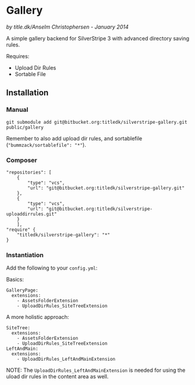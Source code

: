 # Gallery

_by title.dk/Anselm Christophersen - January 2014_


A simple gallery backend for SilverStripe 3 with advanced directory saving rules.


Requires:

* Upload Dir Rules
* Sortable File



## Installation

### Manual

	git submodule add git@bitbucket.org:titledk/silverstripe-gallery.git public/gallery

Remember to also add upload dir rules, and sortablefile (`"bummzack/sortablefile": "*"`).

### Composer

	"repositories": [
		{
			"type": "vcs",
			"url": "git@bitbucket.org:titledk/silverstripe-gallery.git"
		},
		{
			"type": "vcs",
			"url": "git@bitbucket.org:titledk/silverstripe-uploaddirrules.git"
		}
		],
	"require" {
		"titledk/silverstripe-gallery": "*"
	}

### Instantiation

Add the following to your `config.yml`:




Basics:


	GalleryPage:
	  extensions:
	    - AssetsFolderExtension
	    - UploadDirRules_SiteTreeExtension


A more holistic approach:


	SiteTree:
	  extensions:
	    - AssetsFolderExtension
	    - UploadDirRules_SiteTreeExtension
	LeftAndMain:
	  extensions:
	    - UploadDirRules_LeftAndMainExtension

NOTE: The `UploadDirRules_LeftAndMainExtension` is needed for using
the uload dir rules in the content area as well.

